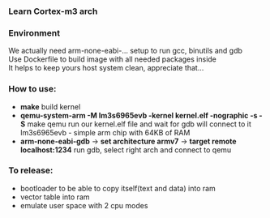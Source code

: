 ### Learn Cortex-m3 arch
### Environment
We actually need arm-none-eabi-... setup to run gcc, binutils and gdb<br>
Use Dockerfile to build image with all needed packages inside<br>
It helps to keep yours host system clean, appreciate that...
### How to use:
* **make**
    build kernel
* **qemu-system-arm -M lm3s6965evb -kernel kernel.elf -nographic -s -S**
    make qemu run our kernel.elf file and wait for gdb will connect to it
    lm3s6965evb - simple arm chip with 64KB of RAM
* **arm-none-eabi-gdb** -> **set architecture armv7** -> **target remote localhost:1234**
    run gdb, select right arch and connect to qemu

### To release:
* bootloader to be able to copy itself(text and data) into ram
* vector table into ram
* emulate user space with 2 cpu modes
